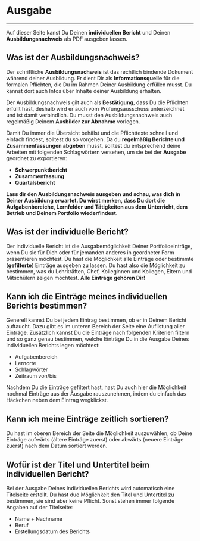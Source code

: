 # Ausgabe
_ _ _
Auf dieser Seite kanst Du Deinen **individuellen Bericht** und Deinen **Ausbildungsnachweis** als PDF ausgeben lassen.

## Was ist der Ausbildungsnachweis?
Der schriftliche **Ausbildungsnachweis** ist das rechtlich bindende Dokument während deiner Ausbildung. Er dient Dir als **Informationsquelle** für die formalen Pflichten, die Du im Rahmen Deiner Ausbildung erfüllen musst. Du kannst dort auch Infos über Inhalte deiner Ausbildung erhalten.

Der Ausbildungsnachweis gilt auch als **Bestätigung**, dass Du die Pflichten erfüllt hast, deshalb wird er auch vom Prüfungsausschuss unterzeichnet und ist damit verbindlich.
Du musst den Ausbildungsnachweis auch regelmäßig Deinem **Ausbilder zur Abnahme** vorlegen.

Damit Du immer die Übersicht behälst und die Pflichttexte schnell und einfach findest, solltest du so vorgehen.
Da du **regelmäßig Berichte und Zusammenfassungen abgeben** musst, solltest du entsprechend deine Arbeiten mit folgenden Schlagwörtern versehen, um sie bei der **Ausgabe** geordnet zu exportieren:
* **Schwerpunktbericht**
* **Zusammenfassung**
* **Quartalsbericht** 

**Lass dir den Ausbildungsnachweis ausgeben und schau, was dich in Deiner Ausbildung erwartet. Du wirst merken, dass Du dort die Aufgabenbereiche, Lernfelder und Tätigkeiten aus dem Unterricht, dem Betrieb und Deinem Portfolio wiederfindest.**

## Was ist der individuelle Bericht?
Der individuelle Bericht ist die Ausgabemöglichkeit Deiner Portfolioeinträge, wenn Du sie für Dich oder für jemanden anderes in geordneter Form präsentieren möchtest.
Du hast die Möglichkeit alle Einträge oder bestimmte (**gefilterte**) Einträge ausgeben zu lassen. Du hast also die Möglichkeit zu bestimmen, was du Lehrkräften, Chef, Kolleginnen und Kollegen, Eltern und Mitschülern zeigen möchtest. **Alle Einträge gehören Dir!**

## Kann ich die Einträge meines individuellen Berichts bestimmen?
Generell kannst Du bei jedem Eintrag bestimmen, ob er in Deinem Bericht auftaucht. Dazu gibt es im unteren Bereich der Seite eine Auflistung aller Einträge.
Zusätzlich kannst Du die Einträge nach folgenden Kriterien filtern und so ganz genau bestimmen, welche Einträge Du in die Ausgabe Deines individuellen Berichts legen möchtest:
* Aufgabenbereich
* Lernorte
* Schlagwörter
* Zeitraum von/bis

Nachdem Du die Einträge gefiltert hast, hast Du auch hier die Möglichkeit nochmal Einträge aus der Ausgabe rauszunehmen, indem du einfach das Häckchen neben dem Eintrag wegklickst.

## Kann ich meine Einträge zeitlich sortieren?
Du hast im oberen Bereich der Seite die Möglichkeit auszuwählen, ob Deine Einträge aufwärts (ältere Einträge zuerst) oder abwärts (neuere Einträge zuerst) nach dem Datum sortiert werden.

## Wofür ist der Titel und Untertitel beim individuellen Bericht?
Bei der Ausgabe Deines individuellen Berichts wird automatisch eine Titelseite erstellt.
Du hast due Möglichkeit den Titel und Untertitel zu bestimmen, sie sind aber keine Pflicht. Sonst stehen immer folgende Angaben auf der Titelseite:
* Name + Nachname
* Beruf
* Erstellungsdatum des Berichts